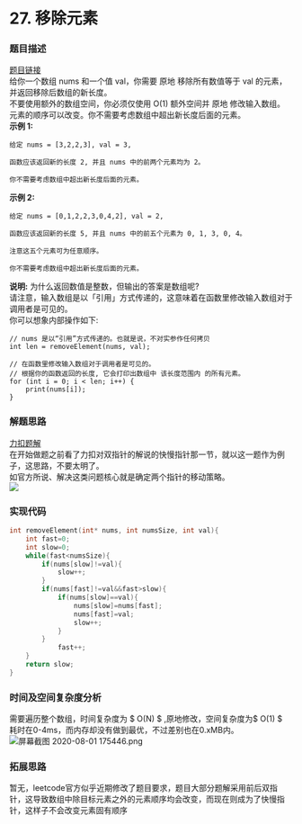 # 27. 移除元素

<a name="WXAd4"></a>
### 题目描述
[题目链接](https://leetcode-cn.com/problems/remove-element/)<br />给你一个数组 nums 和一个值 val，你需要 原地 移除所有数值等于 val 的元素，并返回移除后数组的新长度。<br />不要使用额外的数组空间，你必须仅使用 O(1) 额外空间并 原地 修改输入数组。<br />元素的顺序可以改变。你不需要考虑数组中超出新长度后面的元素。<br />**示例 1:**
```
给定 nums = [3,2,2,3], val = 3,

函数应该返回新的长度 2, 并且 nums 中的前两个元素均为 2。

你不需要考虑数组中超出新长度后面的元素。
```
**示例 2:**
```
给定 nums = [0,1,2,2,3,0,4,2], val = 2,

函数应该返回新的长度 5, 并且 nums 中的前五个元素为 0, 1, 3, 0, 4。

注意这五个元素可为任意顺序。

你不需要考虑数组中超出新长度后面的元素。
```
<a name="DNDt3"></a>
**说明:**
为什么返回数值是整数，但输出的答案是数组呢?<br />请注意，输入数组是以「引用」方式传递的，这意味着在函数里修改输入数组对于调用者是可见的。<br />你可以想象内部操作如下:
```
// nums 是以“引用”方式传递的。也就是说，不对实参作任何拷贝
int len = removeElement(nums, val);

// 在函数里修改输入数组对于调用者是可见的。
// 根据你的函数返回的长度, 它会打印出数组中 该长度范围内 的所有元素。
for (int i = 0; i < len; i++) {
    print(nums[i]);
}
```
<a name="VDnol"></a>
### 解题思路
[力扣题解](https://leetcode-cn.com/leetbook/read/array-and-string/cv3bv/)<br />在开始做题之前看了力扣对双指针的解说的快慢指针那一节，就以这一题作为例子，这思路，不要太明了。<br />如官方所说、解决这类问题核心就是确定两个指针的移动策略。<br />![](https://cdn.nlark.com/yuque/0/2020/gif/1419739/1596275494107-ac3bb8b2-ec99-4107-bcd8-4a54fc267bfe.gif#align=left&display=inline&height=480&margin=%5Bobject%20Object%5D&name=&originHeight=480&originWidth=1349&size=0&status=done&style=none&width=1349)
<a name="cjhoF"></a>
### 实现代码
```c
int removeElement(int* nums, int numsSize, int val){
    int fast=0;
    int slow=0;
    while(fast<numsSize){
        if(nums[slow]!=val){
            slow++;
        }
        if(nums[fast]!=val&&fast>slow){
            if(nums[slow]==val){
                nums[slow]=nums[fast];
                nums[fast]=val;
                slow++;
            }
        }
            fast++;
    }
    return slow;
}
```
<a name="unvtY"></a>
### 时间及空间复杂度分析
需要遍历整个数组，时间复杂度为 $ O(N) $ ,原地修改，空间复杂度为$ O(1) $ <br />耗时在0-4ms，而内存却没有做到最优，不过差别也在0.xMB内。<br />![屏幕截图 2020-08-01 175446.png](https://cdn.nlark.com/yuque/0/2020/png/1419739/1596275705680-c7041dce-6c98-41ff-875b-28e33262656c.png#align=left&display=inline&height=472&margin=%5Bobject%20Object%5D&name=%E5%B1%8F%E5%B9%95%E6%88%AA%E5%9B%BE%202020-08-01%20175446.png&originHeight=472&originWidth=991&size=34951&status=done&style=none&width=991)
<a name="maqOu"></a>
### 拓展思路
暂无，leetcode官方似乎近期修改了题目要求，题目大部分题解采用前后双指针，这导致数组中除目标元素之外的元素顺序均会改变，而现在则成为了快慢指针，这样子不会改变元素固有顺序
